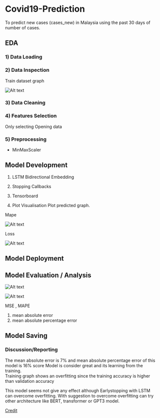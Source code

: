 # Covid19-Prediction
 To predict new cases (cases_new) in Malaysia using the past 30 days of number of cases.
 
 ## EDA 
### 1) Data Loading

### 2) Data Inspection

Train dataset graph

![Alt text]()


### 3) Data Cleaning

### 4) Features Selection
 Only selecting Opening data

### 5) Preprocessing
  
 - MinMaxScaler

  
  

## Model Development

1) LSTM Bidirectional Embedding
2) Stopping Callbacks 
3) Tensorboard

4) Plot Visualisation 
Plot predicted graph.

Mape

![Alt text]()

Loss

![Alt text]()


## Model Deployment

## Model Evaluation / Analysis
![Alt text]()

![Alt text]()

MSE , MAPE
1) mean absolute error 
2) mean absolute percentage error 

## Model Saving


 ### Discussion/Reporting

The mean absolute error is 7%  and mean absolute percentage error of this model is 16% score
Model is consider great and its learning from the training.  
Training graph shows an overfitting since the training accuracy is higher  than validation accuracy
     
This model seems not give any effect although Earlystopping with LSTM can overcome overfitting.
With suggestion to overcome overfitting can try other 
architecture like BERT, transformer or GPT3 model.




[Credit](https://github.com/MoH-Malaysia/covid19-public)
